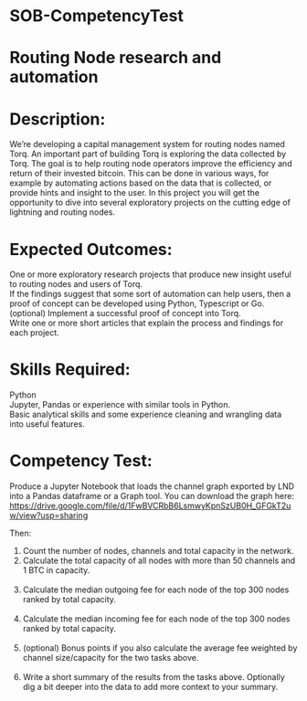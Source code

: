 # SOB-CompetencyTest

# Routing Node research and automation

# Description:

We’re developing a capital management system for routing nodes named Torq. An important part of building Torq is exploring the data collected by Torq. The goal is to help routing node operators improve the efficiency and return of their invested bitcoin. This can be done in various ways, for example by automating actions based on the data that is collected, or provide hints and insight to the user. In this project you will get the opportunity to dive into several exploratory projects on the cutting edge of lightning and routing nodes. <br>

# Expected Outcomes:

One or more exploratory research projects that produce new insight useful to routing nodes and users of Torq. <br>
If the findings suggest that some sort of automation can help users, then a proof of concept can be developed using Python, Typescript or Go. <br>
(optional) Implement a successful proof of concept into Torq. <br>
Write one or more short articles that explain the process and findings for each project. <br>

# Skills Required: 

Python <br>
Jupyter, Pandas or experience with similar tools in Python. <br>
Basic analytical skills and some experience cleaning and wrangling data into useful features. <br>

# Competency Test:
Produce a Jupyter Notebook that loads the channel graph exported by LND into a Pandas dataframe or a Graph tool.
You can download the graph here:
https://drive.google.com/file/d/1FwBVCRbB6LsmwyKpnSzUB0H_GFGkT2uw/view?usp=sharing

Then:

1) Count the number of nodes, channels and total capacity in the network. <br>
2) Calculate the total capacity of all nodes with more than 50 channels and 1 BTC in capacity. <br><br>
3) Calculate the median outgoing fee for each node of the top 300 nodes ranked by total capacity. <br><br>
4) Calculate the median incoming fee for each node of the top 300 nodes ranked by total capacity. <br><br>
5) (optional) Bonus points if you also calculate the average fee weighted by channel size/capacity for the two tasks above. <br><br>
6) Write a short summary of the results from the tasks above. Optionally dig a bit deeper into the data to add more context to your summary. <br><br>
